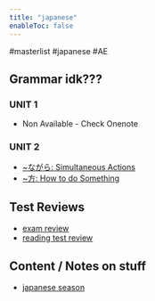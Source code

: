 ```yaml
---
title: "japanese"
enableToc: false
---
```

#masterlist #japanese #AE
## Grammar idk???

### UNIT 1
- Non Available - Check Onenote
### UNIT 2
- [~ながら: Simultaneous Actions](notes/AE/JAPANESE/ながら.md)
- [~方: How to do Something](notes/AE/JAPANESE/方.md)

## Test Reviews
- [exam review](notes/AE/JAPANESE/japaneseExamReview.md)
- [reading test review](notes/AE/JAPANESE/reading2Review.md)

## Content / Notes on stuff
- [japanese season](notes/AE/JAPANESE/日本の季節.md)